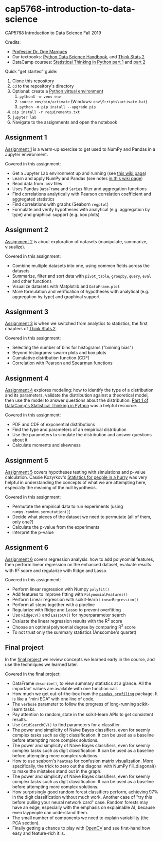 # cap5768-introduction-to-data-science

CAP5768 Introduction to Data Science Fall 2019

Credits:

* [Professor Dr. Oge Marques](https://www.ogemarques.com/)
* Our textbooks: [Python Data Science Handbook](https://colab.research.google.com/github/jakevdp/PythonDataScienceHandbook/blob/master/notebooks/Index.ipynb#scrollTo=sr_2etKoQWhh), and [Think Stats 2](https://greenteapress.com/thinkstats2/thinkstats2.pdf)
* DataCamp courses: [Statistical Thinking in Python part 1](https://www.datacamp.com/courses/statistical-thinking-in-python-part-1) and [part 2](https://www.datacamp.com/courses/statistical-thinking-in-python-part-2)

Quick "get started" guide:

1. Clone this repository
1. `cd` to the repository's directory
1. Optional: create a [Python virtual environment](https://docs.python.org/3/tutorial/venv.html)
    1. `python3 -m venv env`
    1. `source env/bin/activate` (Windows: `env\Scripts\activate.bat`)
    1. `python -m pip install --upgrade pip`
1. `pip install -r requirements.txt`
1. `jupyter lab`
1. Navigate to the assignments and open the notebook

## Assignment 1

[Assignment 1](./assignment1) is a warm-up exercise to get used to NumPy and Pandas in a Jupyter environment.

Covered in this assignment:

* Get a Jupyter Lab environment up and running (see [this wiki page](https://github.com/fau-masters-collected-works-cgarbin/cap5768-introduction-to-data-science/wiki/Minimalist-JupyterLab-setup-with-a-handful-of-extensions))
* Learn and apply NumPy and Pandas (see notes [in this wiki page](https://github.com/fau-masters-collected-works-cgarbin/cap5768-introduction-to-data-science/wiki/Notes-from-Python-Data-Science-Handbook))
* Read data from .csv files
* Uses Pandas `DataFrame` and `Series` filter and aggregation functions
* Find correlations analytically with Pearson correlation coefficient and aggregated statistics
* Find correlations with graphs (Seaborn `regplot`)
* Formulate and verify hypotheses with analytical (e.g. aggregation by type) and graphical support (e.g. box plots)

## Assignment 2

[Assignment 2](./assignment2) is about exploration of datasets (manipulate, summarize, visualize).

Covered in this assignment:

* Combine multiple datasets into one, using common fields across the datasets
* Summarize, filter and sort data with `pivot_table`, `groupby`, `query`, `eval` and other functions
* Visualize datasets with Matplotlib and `DataFrame.plot`
* More formulation and verification of hypotheses with analytical (e.g. aggregation by type) and graphical support

## Assignment 3

[Assignment 3](./assignment3) is when we switched from analytics to statistics, the first chapters of [Think Stats 2](https://greenteapress.com/wp/think-stats-2e/).

Covered in this assignment:

* Selecting the number of bins for histograms ("binning bias")
* Beyond histograms: swarm plots and box plots
* Cumulative distribution function (CDF)
* Correlation with Pearson and Spearman functions

## Assignment 4

[Assignment 4](./assignment4) explores modeling: how to identify the type of a distribution and its parameters, validate the distribution against a theoretical model, then use the model to answer questions about the distribution. [Part 1 of DataCamp's Statistical Thinking in Python](https://www.datacamp.com/courses/statistical-thinking-in-python-part-1) was a helpful resource.

Covered in this assignment:

* PDF and CDF of exponential distributions
* Find the type and parameters of an empirical distribution
* Use the parameters to simulate the distribution and answer questions about it
* Calculate moments and skewness

## Assignment 5

[Assignment 5](./assignment5) covers hypotheses testing with simulations and p-value calculation. Cassie Kozyrkov's [Statistics for people in a hurry](https://towardsdatascience.com/statistics-for-people-in-a-hurry-a9613c0ed0b) was very helpful in understanding the concepts of what we are attempting here, especially the meaning of the null hypothesis.

Covered in this assignment:

* Permutate the empirical data to run experiments (using `numpy.random.permutation()`)
* Decide what pieces of the dataset we need to permutate (all of them, only one?)
* Calculate the p-value from the experiments
* Interpret the p-value

## Assignment 6

[Assignment 6](./assignment6) covers regression analysis: how to add polynomial features, then perform linear regression on the enhanced dataset, evaluate results with R<sup>2</sup> score and regularize with Ridge and Lasso.

Covered in this assignment:

* Perform linear regression with Numpy `polyfit()`
* Add features to improve fitting with `PolynomialFeatures()`
* Perform Linear regression with scikit-learn `LinearRegression()`
* Perform all steps together with a pipeline
* Regularize with Ridge and Lasso to prevent overfitting
* Use `RidgeCV()` and `LassoCV()` for hyperparameter search
* Evaluate the linear regression results with the R<sup>2</sup> score
* Choose an optimal polynomial degree by comparing R<sup>2</sup> score
* To not trust only the summary statistics (Anscombe's quartet)

## Final project

In the [final project](./final-project) we review concepts we learned early in the course,
and use the techniques we learned later.

Covered in the final project:

* DataFrame `describe()`, to view summary statistics at a glance. All the important values are available with one function call.
* How much we get out-of-the-box from the [`pandas_profiling`](https://github.com/pandas-profiling/pandas-profiling) package. It is like a "mini EDA" with one line of code.
* The `verbose` parameter to follow the progress of long-running scikit-learn tasks.
* Pay attention to random_state in the scikit-learn APIs to get consistent results.
* Use `GridSearchCV()` to find parameters for a classifier.
* The power and simplicity of Naive Bayes classifiers, even for seemly complex tasks such as digit classification. It can be used as a baseline before attempting more
  complex solutions.
* The power and simplicity of Naive Bayes classifiers, even for seemly complex tasks such as digit classification. It can be used as a baseline before attempting more complex solutions.
* How to use seaborn's `heatmap` for confusion matrix visualization. More specifically, the trick to zero out the diagonal with NumPy fill_diagonal() to make the mistakes stand out in the graph.
* The power and simplicity of Naive Bayes classifiers, even for seemly complex tasks such as digit classification. It can be used as a baseline before attempting more complex solutions.
* How surprisingly good random forest classifiers perform, achieving 97% in the digit classification without much work. Another case of "try this before pulling your neural network card" case. Random forests may have an edge, especially with the emphasis on explainable AI, because even laypeople can understand them.
* The small number of components we need to explain variability (the PCA section).
* Finally getting a chance to play with [OpenCV](https://opencv.org/) and see first-hand how easy and feature-rich it is.
